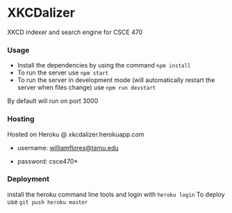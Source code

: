 # XKCDalizer
XKCD indexer and search engine for CSCE 470

### Usage
* Install the dependencies by using the command `npm install`
* To run the server use `npm start`
* To run the server in development mode (will automatically restart the server when files change) use `npm run devstart`

By default will run on port 3000

### Hosting
Hosted on Heroku @ xkcdalizer.herokuapp.com

* username: williamflores@tamu.edu

* password: csce470*


### Deployment
install the heroku command line tools and login with `heroku login` 
To deploy use `git push heroku master`
